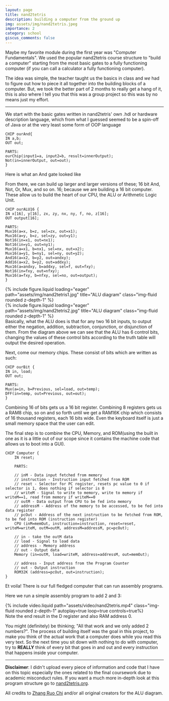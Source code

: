 ```yaml
---
layout: page
title: nand2tetris
description: building a computer from the ground up
img: assets/img/nand2tetris.jpeg
importance: 2
category: school
giscus_comments: false
---
```

Maybe my favorite module during the first year was "Computer Fundamentals". We used the popular nand2tetris course structure to "build a computer" starting from the most basic gates to a fully functioning computer (if you can call a calculator a fully functioning computer).

The idea was simple, the teacher taught us the basics in class and *we* had to figure out how to piece it all together into the building blocks of a computer. But, we took the better part of 2 months to really get a hang of it, this is also where I tell you that this was a group project so this was by no means just my effort.

---

We start with the basic gates written in nand2tetris' own .hdl or hardware description language, which from what I guessed seemed to be a spin-off of Java or at the very least some form of OOP language

```
CHIP ourAnd{
IN a,b;
OUT out;

PARTS:
ourChip(input1=a, input2=b, result=innerOutput);
Not(in=innerOutput, out=out);
}
```
<div class="caption">
    Here is what an And gate looked like
</div>

From there, we can build up larger and larger versions of these; 16 bit And, Not, Or, Mux, and so on. 16; because we are building a 16 bit computer. These allow us to build the heart of our CPU, the ALU or Arithmetic Logic Unit.
```
CHIP ourALU16 {
IN x[16], y[16], zx, zy, nx, ny, f, no, z[16];
OUT output[16];

PARTS:
Mux16(a=x, b=z, sel=zx, out=x1);
Mux16(a=y, b=z, sel=zy, out=y1);
Not16(in=x1, out=nx1);
Not16(in=y1, out=ny1);
Mux16(a=x1, b=nx1, sel=nx, out=x2);
Mux16(a=y1, b=ny1, sel=ny, out=y2);
And16(a=x2, b=y2, out=andxy);
Add16(a=x2, b=y2, out=addxy);
Mux16(a=andxy, b=addxy, sel=f, out=fxy);
Not16(in=fxy, out=nfxy);
Mux16(a=fxy, b=nfxy, sel=no, out=output);
}
```

<div class="row">
    <div class="col-sm-8 mt-3 mt-md-0">
        {% include figure.liquid loading="eager" path="assets/img/nand2tetris1.jpg" title="ALU diagram" class="img-fluid rounded z-depth-1" %}
    </div>
    <div class="col-sm-4 mt-3 mt-md-0">
        {% include figure.liquid loading="eager" path="assets/img/nand2tetris2.jpg" title="ALU diagram" class="img-fluid rounded z-depth-1" %}
    </div>
</div>
Basically, what the ALU does is that for any two 16 bit inputs, to output either the negation, addition, subtraction, conjunction, or disjunction of them. From the diagram above we can see that the ALU has 6 control bits, changing the values of these control bits according to the truth table will output the desired operation.

Next, come our memory chips. These consist of bits which are written as such:

```
CHIP ourBit {
IN in, load;
OUT out;

PARTS:
Mux(a=in, b=Previous, sel=load, out=temp);
DFF(in=temp, out=Previous, out=out);
}
```
Combining 16 of bits gets us a 16 bit register. Combining 8 registers gets us a RAM8 chip, so on and so forth until we get a RAM16K chip which consists of 16 thousand registers, each 16 bits wide. Even the keyboard itself is just a small memory space that the user can edit.


The final step is to combine the CPU, Memory, and ROM(using the built in one as it is a little out of our scope since it contains the machine code that allows us to boot into a GUI).

```
CHIP Computer {
	IN reset;
	
	PARTS:
	
	// inM - Data input fetched from memory
	// instruction - Instruction input fetched from ROM
	// reset - Selector for PC register, resets pc value to 0 if selector is 1, does nothing if selector is 0
	// writeM - Signal to write to memory, write to memory if writeM==1, read from memory if writeM==0
	// outM - Data output from CPU to be fed into memory
	// addressM - Address of the memory to be accessed, to be fed into data register
	// pcOut - Address of the next instruction to be fetched from ROM, to be fed into ROM (instruction register)
	CPU (inM=memOut, instruction=instruction, reset=reset, writeM=writeM, outM=outM, addressM=addressM, pc=pcOut);
	
	// in - take the outM data
	// load - Signal to load data
	// address - Memory address
	// out - Output data
	Memory (in=outM, load=writeM, address=addressM, out=memOut);
	
	// address - Input address from the Program Counter
	// out - Output instruction
	ROM32K (address=pcOut, out=instruction);
}
```

Et voila! There is our full fledged computer that can run assembly programs.

Here we run a simple assembly program to add 2 and 3:

<div class="row">
    <div class="col-sm mt-3 mt-md-0">
        {% include video.liquid path="assets/video/nand2tetris.mp4" class="img-fluid rounded z-depth-1" autoplay=true loop=true controls=true%}
        <div class="caption">
            Note the end result in the D register and also RAM address 0.
        </div>
    </div>
</div>

You might (definitely) be thinking; "All that work and we only added 2 numbers?". The process of building itself was the goal in this project, to make you think of the actual work that a computer does while you read this very text. So the next time you sit down with nothing to do with computer, try to **REALLY** think of every bit that goes in and out and every instruction that happens inside your computer.

---
**Disclaimer**: I didn't upload every piece of information and code that I have on this topic especially the ones related to the final coursework due to academic misconduct rules. If you want a much more in-depth look at this program structure go to <a href="https://www.nand2tetris.org">nand2tetris.org</a>.

All credits to <a href="https://zhangruochi.com/Boolean-Arithmetic/2019/05/21/">Zhang Ruo Chi</a> and/or all original creators for the ALU diagram.

